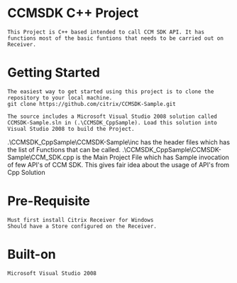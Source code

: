 # CCMSDK C++ Project
	This Project is C++ based intended to call CCM SDK API. It has functions most of the basic funtions that needs to be carried out on Receiver.

# Getting Started
	The easiest way to get started using this project is to clone the repository to your local machine. 
	git clone https://github.com/citrix/CCMSDK-Sample.git

	The source includes a Microsoft Visual Studio 2008 solution called CCMSDK-Sample.sln in (.\CCMSDK_CppSample). Load this solution into Visual Studio 2008 to build the Project.
.\CCMSDK_CppSample\CCMSDK-Sample\inc has the header files which has the list of Functions that can be called.
.\CCMSDK_CppSample\CCMSDK-Sample\CCM_SDK.cpp is the Main Project File which has Sample invocation of few API's of CCM SDK. This gives fair idea about the usage of API's from Cpp Solution


# Pre-Requisite
	Must first install Citrix Receiver for Windows	
	Should have a Store configured on the Receiver.

# Built-on
	Microsoft Visual Studio 2008

